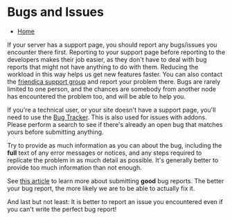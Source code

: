 Bugs and Issues
===============

* [Home](help)

If your server has a support page, you should report any bugs/issues you encounter there first.
Reporting to your support page before reporting to the developers makes their job easier, as they don't have to deal with bug reports that might not have anything to do with them.
Reducing the workload in this way helps us get new features faster.
You can also contact the [friendica support group](https://forum.friendi.ca/profile/helpers) and report your problem there.
Bugs are rarely limited to one person, and the chances are somebody from another node has encountered the problem too, and will be able to help you.

If you're a technical user, or your site doesn't have a support page, you'll need to use the [Bug Tracker](https://github.com/friendica/friendica/issues).
This is also used for issues with addons.
Please perform a search to see if there's already an open bug that matches yours before submitting anything.

Try to provide as much information as you can about the bug, including the **full** text of any error messages or notices, and any steps required to replicate the problem in as much detail as possible.
It's generally better to provide too much information than not enough.

See [this article](http://www.chiark.greenend.org.uk/~sgtatham/bugs.html) to learn more about submitting **good** bug reports.  The better your bug report, the more likely we are to be able to actually fix it.

And last but not least: It is better to report an issue you encountered even if you can't write the perfect bug report!
